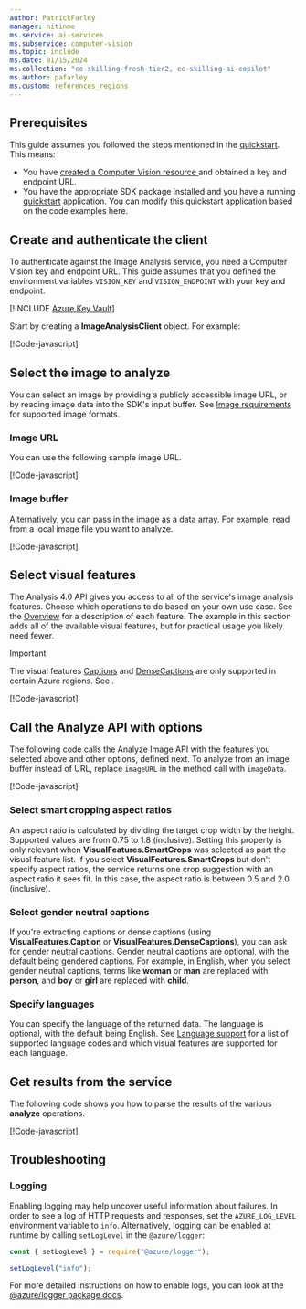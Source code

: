 ```yaml
---
author: PatrickFarley
manager: nitinme
ms.service: ai-services
ms.subservice: computer-vision
ms.topic: include
ms.date: 01/15/2024
ms.collection: "ce-skilling-fresh-tier2, ce-skilling-ai-copilot"
ms.author: pafarley
ms.custom: references_regions
---
```


## Prerequisites

This guide assumes you followed the steps mentioned in the [quickstart](/azure/ai-services/computer-vision/quickstarts-sdk/image-analysis-client-library-40). This means:

* You have <a href="https://portal.azure.com/#create/Microsoft.CognitiveServicesComputerVision"  title="Created a Computer Vision resource"  target="_blank">created a Computer Vision resource </a> and obtained a key and endpoint URL.
* You have the appropriate SDK package installed and you have a running [quickstart](/azure/ai-services/computer-vision/quickstarts-sdk/image-analysis-client-library-40) application. You can modify this quickstart application based on the code examples here.

## Create and authenticate the client

To authenticate against the Image Analysis service, you need a Computer Vision key and endpoint URL. This guide assumes that you defined the environment variables `VISION_KEY` and `VISION_ENDPOINT` with your key and endpoint.

[!INCLUDE [Azure Key Vault](~/reusable-content/ce-skilling/azure/includes/ai-services/security/microsoft-entra-id-akv-expanded.md)]

Start by creating a **ImageAnalysisClient** object. For example:

[!Code-javascript[](~/cognitive-services-quickstart-code/javascript/ComputerVision/4-0/how-to.js?name=snippet_client)]

## Select the image to analyze

You can select an image by providing a publicly accessible image URL, or by reading image data into the SDK's input buffer. See [Image requirements](../../overview-image-analysis.md?tabs=4-0#input-requirements) for supported image formats.

### Image URL

You can use the following sample image URL.

[!Code-javascript[](~/cognitive-services-quickstart-code/javascript/ComputerVision/4-0/how-to.js?name=snippet_url)]

### Image buffer

Alternatively, you can pass in the image as a data array. For example, read from a local image file you want to analyze.

[!Code-javascript[](~/cognitive-services-quickstart-code/javascript/ComputerVision/4-0/how-to.js?name=snippet_file)]


## Select visual features

The Analysis 4.0 API gives you access to all of the service's image analysis features. Choose which operations to do based on your own use case. See the [Overview](/azure/ai-services/computer-vision/overview-image-analysis) for a description of each feature. The example in this section adds all of the available visual features, but for practical usage you likely need fewer. 

> [!IMPORTANT]
> The visual features [Captions](/java/api/com.azure.ai.vision.imageanalysis.models.visualfeatures#com-azure-ai-vision-imageanalysis-models-visualfeatures-caption) and [DenseCaptions](/java/api/com.azure.ai.vision.imageanalysis.models.visualfeatures#com-azure-ai-vision-imageanalysis-models-visualfeatures-dense-captions) are only supported in certain Azure regions. See .

[!Code-javascript[](~/cognitive-services-quickstart-code/javascript/ComputerVision/4-0/how-to.js?name=snippet_features)]

## Call the Analyze API with options

The following code calls the Analyze Image API with the features you selected above and other options, defined next. To analyze from an image buffer instead of URL, replace `imageURL` in the method call with `imageData`.

[!Code-javascript[](~/cognitive-services-quickstart-code/javascript/ComputerVision/4-0/how-to.js?name=snippet_call)]


### Select smart cropping aspect ratios

An aspect ratio is calculated by dividing the target crop width by the height. Supported values are from 0.75 to 1.8 (inclusive). Setting this property is only relevant when **VisualFeatures.SmartCrops** was selected as part the visual feature list. If you select **VisualFeatures.SmartCrops** but don't specify aspect ratios, the service returns one crop suggestion with an aspect ratio it sees fit. In this case, the aspect ratio is between 0.5 and 2.0 (inclusive).

### Select gender neutral captions

If you're extracting captions or dense captions (using **VisualFeatures.Caption** or **VisualFeatures.DenseCaptions**), you can ask for gender neutral captions. Gender neutral captions are optional, with the default being gendered captions. For example, in English, when you select gender neutral captions, terms like **woman** or **man** are replaced with **person**, and **boy** or **girl** are replaced with **child**. 

### Specify languages

You can specify the language of the returned data. The language is optional, with the default being English. See [Language support](https://aka.ms/cv-languages) for a list of supported language codes and which visual features are supported for each language.

## Get results from the service

The following code shows you how to parse the results of the various **analyze** operations.

[!Code-javascript[](~/cognitive-services-quickstart-code/javascript/ComputerVision/4-0/how-to.js?name=snippet_results)]


## Troubleshooting

### Logging

Enabling logging may help uncover useful information about failures. In order to see a log of HTTP requests and responses, set the `AZURE_LOG_LEVEL` environment variable to `info`. Alternatively, logging can be enabled at runtime by calling `setLogLevel` in the `@azure/logger`:

```javascript
const { setLogLevel } = require("@azure/logger");

setLogLevel("info");
```

For more detailed instructions on how to enable logs, you can look at the [@azure/logger package docs](https://github.com/Azure/azure-sdk-for-js/tree/main/sdk/core/logger).
